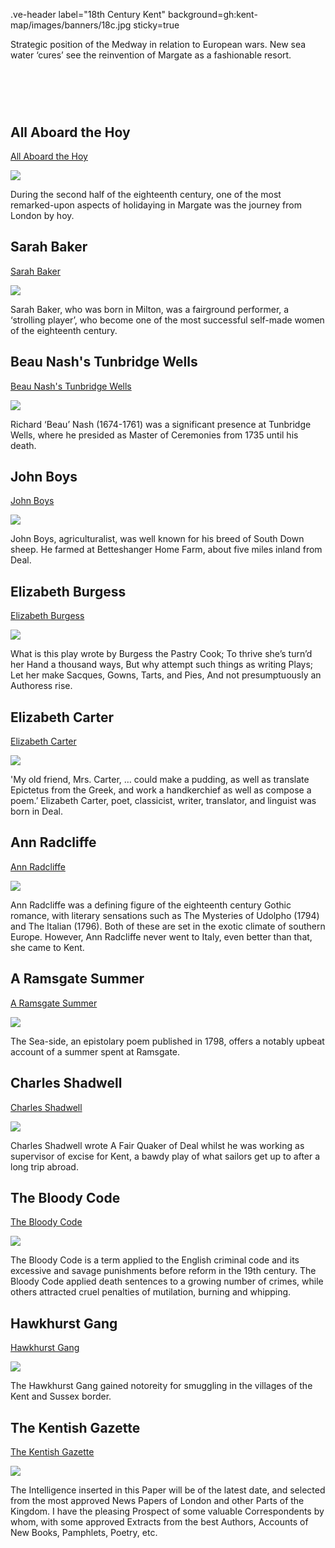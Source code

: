 .ve-header label="18th Century Kent" background=gh:kent-map/images/banners/18c.jpg sticky=true

Strategic position of the Medway in relation to European wars. New sea water ‘cures’ see the reinvention of Margate as a fashionable resort.

# &nbsp; 
<param class="cards">

## All Aboard the Hoy

[All Aboard the Hoy](18c-all-aboard-the-hoy)

![](https://raw.githubusercontent.com/kent-map/images/main/thumbnails/18c_All_Aboard_the_Hoy.jpg)

During the second half of the eighteenth century, one of the most remarked-upon aspects of holidaying in Margate was the journey from London by hoy.

## Sarah Baker

[Sarah Baker](18c-baker-biography)

![](https://raw.githubusercontent.com/kent-map/images/main/thumbnails/18c_Sarah_Baker.jpg)

Sarah Baker, who was born in Milton, was a fairground performer, a ‘strolling player’, who become one of the most successful self-made women of the eighteenth century.

## Beau Nash's Tunbridge Wells

[Beau Nash's Tunbridge Wells](18c-beau-nash-biography)

![](https://raw.githubusercontent.com/kent-map/images/main/thumbnails/18c_Beau_Nash’s_Tunbridge_Wells.jpg)

Richard ‘Beau’ Nash (1674-1761) was a significant presence at Tunbridge Wells, where he presided as Master of Ceremonies from 1735 until his death. 

## John Boys

[John Boys](18c-boys-biography)

![](https://raw.githubusercontent.com/kent-map/images/main/thumbnails/18c_John_Boys.jpg)

John Boys, agriculturalist, was well known for his breed of South Down sheep. He farmed at Betteshanger Home Farm, about five miles inland from Deal.

## Elizabeth Burgess

[Elizabeth Burgess](18c-burgess-biography)

![](https://raw.githubusercontent.com/kent-map/images/main/thumbnails/18c_Elizabeth_Burgess.jpg)

What is this play wrote by Burgess the Pastry Cook; To thrive she’s turn’d her Hand a thousand ways, But why attempt such things as writing Plays; Let her make Sacques, Gowns, Tarts, and Pies, And not presumptuously an Authoress rise.

## Elizabeth Carter

[Elizabeth Carter](18c-carter-biography)

![](https://raw.githubusercontent.com/kent-map/images/main/thumbnails/18c_Elizabeth_Carter.jpg)

'My old friend, Mrs. Carter, … could make a pudding, as well as translate Epictetus from the Greek, and work a handkerchief as well as compose a poem.’ Elizabeth Carter, poet, classicist, writer, translator, and linguist was born in Deal.  

## Ann Radcliffe

[Ann Radcliffe](18c-radcliffe-biography)

![](https://raw.githubusercontent.com/kent-map/images/main/thumbnails/18c_Ann_Radcliffe.jpg)

Ann Radcliffe was a defining figure of the eighteenth century Gothic romance, with literary sensations such as The Mysteries of Udolpho (1794) and The Italian (1796). Both of these are set in the exotic climate of southern Europe. However, Ann Radcliffe never went to Italy, even better than that, she came to Kent.

## A Ramsgate Summer

[A Ramsgate Summer](18c-ramsgate-summer)

![](https://raw.githubusercontent.com/kent-map/images/main/thumbnails/18c_A_Ramsgate_Summer.jpg)

The Sea-side, an epistolary poem published in 1798, offers a notably upbeat account of a summer spent at Ramsgate.

## Charles Shadwell

[Charles Shadwell](18c-shadwell-biography)

![](https://raw.githubusercontent.com/kent-map/images/main/thumbnails/18c_Charles_Shadwell.jpg)

Charles Shadwell wrote A Fair Quaker of Deal whilst he was working as supervisor of excise for Kent, a bawdy play of what sailors get up to after a long trip abroad.

## The Bloody Code

[The Bloody Code](18c-bloody-code)

![](https://raw.githubusercontent.com/kent-map/images/main/thumbnails/18c_The_Bloody_Code.jpg)

The Bloody Code is a term applied to the English criminal code and its excessive and savage punishments before reform in the 19th century. The Bloody Code applied death sentences to a growing number of crimes, while others attracted cruel penalties of mutilation, burning and whipping.

## Hawkhurst Gang

[Hawkhurst Gang](18c-hawkhurst-gang)

![](https://raw.githubusercontent.com/kent-map/images/main/thumbnails/18c_Hawkhurst_Gang.jpg)

The Hawkhurst Gang gained notoreity for smuggling in the villages of the Kent and Sussex border.

## The Kentish Gazette

[The Kentish Gazette](18c-kentish-gazette)

![](https://raw.githubusercontent.com/kent-map/images/main/thumbnails/18c_The_Kentish_Gazette.jpg)

The Intelligence inserted in this Paper will be of the latest date, and selected from the most approved News Papers of London and other Parts of the Kingdom. I have the pleasing Prospect of some valuable Correspondents by whom, with some approved Extracts from the best Authors, Accounts of New Books, Pamphlets, Poetry, etc.


